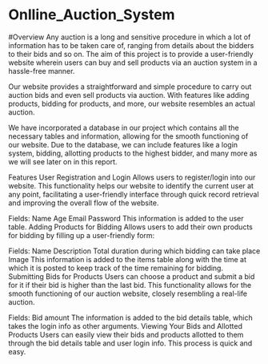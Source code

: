 # Onlline_Auction_System
#Overview
Any auction is a long and sensitive procedure in which a lot of information has to be taken care of, ranging from details about the bidders to their bids and so on. The aim of this project is to provide a user-friendly website wherein users can buy and sell products via an auction system in a hassle-free manner.

Our website provides a straightforward and simple procedure to carry out auction bids and even sell products via auction. With features like adding products, bidding for products, and more, our website resembles an actual auction.

We have incorporated a database in our project which contains all the necessary tables and information, allowing for the smooth functioning of our website. Due to the database, we can include features like a login system, bidding, allotting products to the highest bidder, and many more as we will see later on in this report.

Features
User Registration and Login
Allows users to register/login into our website. This functionality helps our website to identify the current user at any point, facilitating a user-friendly interface through quick record retrieval and improving the overall flow of the website.

Fields:
Name
Age
Email
Password
This information is added to the user table.
Adding Products for Bidding
Allows users to add their own products for bidding by filling up a user-friendly form:

Fields:
Name
Description
Total duration during which bidding can take place
Image
This information is added to the items table along with the time at which it is posted to keep track of the time remaining for bidding.
Submitting Bids for Products
Users can choose a product and submit a bid for it if their bid is higher than the last bid. This functionality allows for the smooth functioning of our auction website, closely resembling a real-life auction.

Fields:
Bid amount
The information is added to the bid details table, which takes the login info as other arguments.
Viewing Your Bids and Allotted Products
Users can easily view their bids and products allotted to them through the bid details table and user login info. This process is quick and easy.
